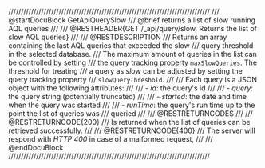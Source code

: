 ////////////////////////////////////////////////////////////////////////////////
/// @startDocuBlock GetApiQuerySlow
/// @brief returns a list of slow running AQL queries
///
/// @RESTHEADER{GET /_api/query/slow, Returns the list of slow AQL queries}
///
/// @RESTDESCRIPTION
/// Returns an array containing the last AQL queries that exceeded the slow
/// query threshold in the selected database.
/// The maximum amount of queries in the list can be controlled by setting
/// the query tracking property `maxSlowQueries`. The threshold for treating
/// a query as *slow* can be adjusted by setting the query tracking property
/// `slowQueryThreshold`.
///
/// Each query is a JSON object with the following attributes:
///
/// - *id*: the query's id
///
/// - *query*: the query string (potentially truncated)
///
/// - *started*: the date and time when the query was started
///
/// - *runTime*: the query's run time up to the point the list of queries was
///   queried
///
/// @RESTRETURNCODES
///
/// @RESTRETURNCODE{200}
/// Is returned when the list of queries can be retrieved successfully.
///
/// @RESTRETURNCODE{400}
/// The server will respond with *HTTP 400* in case of a malformed request,
///
/// @endDocuBlock
////////////////////////////////////////////////////////////////////////////////